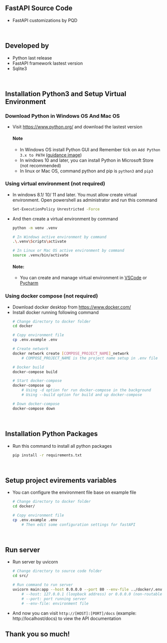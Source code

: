 ## FastAPI Source Code
- FastAPI customizations by PQD

<br>

## Developed by
- Python last release
- FastAPI framework lastest version
- Sqlite3

<br>

## Installation Python3 and Setup Virtual Environment
### Download Python in Windows OS And Mac OS
- Visit https://www.python.org/ and download the lastest version

    #### Note
    - In Windows OS install Python GUI and Remember tick on `Add Python 3.x to PATH` ([guidance image](https://docs.blender.org/manual/vi/latest/_images/about_contribute_install_windows_installer.png))
    - In windows 10 and later, you can install Python in Microsoft Store (not recommended)
    - In linux or Mac OS, command python and pip is `python3` and `pip3`


### Using virtual environment (not required)
- In windows 8.1/ 10/ 11 and later. You must allow create virtual environment. Open powershell as administrator and run this command
    ```bash
    Set-ExecutionPolicy Unrestricted -Force
    ```

- And then create a virtual environment by command
    ```bash
    python -m venv .venv

    # In Windows active environment by command
    .\.venv\Scripts\activate

    # In Linux or Mac OS active environment by command
    source .venv/bin/activate
    ```

    #### Note:
    - You can create and manage virtual environment in [VSCode](https://code.visualstudio.com/docs/python/environments) or [Pycharm](https://www.jetbrains.com/help/pycharm/configuring-python-interpreter.html)


### Using docker compose (not required)
- Download docker desktop from https://www.docker.com/
- Install docker running following command
    ```bash
    # Change directory to docker folder
    cd docker

    # Copy environment file
    cp .env.example .env

    # Create network
    docker network create [COMPOSE_PROJECT_NAME]_network
        # COMPOSE_PROJECT_NAME is the project name setup in .env file

    # Docker build
    docker-compose build

    # Start docker-compose
    docker-compose up
        # Using -d option for run docker-compose in the background
        # Using --build option for build and up docker-compose

    # Down docker-compose
    docker-compose down
    ```

<br>

## Installation Python Packages
- Run this command to install all python packages
    ```bash
    pip install -r requirements.txt
    ```

<br>

## Setup project evirements variables
- You can configure the environment file base on example file
    ```bash
    # Change directory to docker folder
    cd docker/

    # Copy environment file 
    cp .env.example .env
        # Then edit some configuration settings for fastAPI
    ```

<br>

## Run server
- Run server by uvicorn
    ```bash
    # Change directory to source code folder
    cd src/

    # Run command to run server
    uvicorn main:app --host 0.0.0.0 --port 80 --env-file ../docker/.env --reload
        # --host: 127.0.0.1 (loopback address) or 0.0.0.0 (non-routable meta-address)
        # --port: port running server
        # --env-file: environment file
    ```

- And now you can visit `http://[HOST]:[PORT]/docs` (example: http://localhost/docs) to view the API documentation

## Thank you so much!
